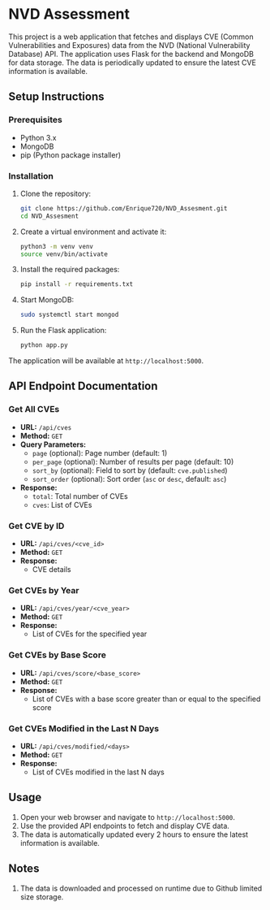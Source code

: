 # NVD Assessment

This project is a web application that fetches and displays CVE (Common Vulnerabilities and Exposures) data from the NVD (National Vulnerability Database) API. The application uses Flask for the backend and MongoDB for data storage. The data is periodically updated to ensure the latest CVE information is available.

## Setup Instructions

### Prerequisites

- Python 3.x
- MongoDB
- pip (Python package installer)

### Installation

1. Clone the repository:

    ```bash
    git clone https://github.com/Enrique720/NVD_Assesment.git
    cd NVD_Assesment
    ```

2. Create a virtual environment and activate it:

    ```bash
    python3 -m venv venv
    source venv/bin/activate
    ```

3. Install the required packages:

    ```bash
    pip install -r requirements.txt
    ```

4. Start MongoDB:

    ```bash
    sudo systemctl start mongod
    ```

5. Run the Flask application:

    ```bash
    python app.py
    ```

The application will be available at `http://localhost:5000`.

## API Endpoint Documentation

### Get All CVEs

- **URL:** `/api/cves`
- **Method:** `GET`
- **Query Parameters:**
  - `page` (optional): Page number (default: 1)
  - `per_page` (optional): Number of results per page (default: 10)
  - `sort_by` (optional): Field to sort by (default: `cve.published`)
  - `sort_order` (optional): Sort order (`asc` or `desc`, default: `asc`)
- **Response:**
  - `total`: Total number of CVEs
  - `cves`: List of CVEs

### Get CVE by ID

- **URL:** `/api/cves/<cve_id>`
- **Method:** `GET`
- **Response:**
  - CVE details

### Get CVEs by Year

- **URL:** `/api/cves/year/<cve_year>`
- **Method:** `GET`
- **Response:**
  - List of CVEs for the specified year

### Get CVEs by Base Score

- **URL:** `/api/cves/score/<base_score>`
- **Method:** `GET`
- **Response:**
  - List of CVEs with a base score greater than or equal to the specified score

### Get CVEs Modified in the Last N Days

- **URL:** `/api/cves/modified/<days>`
- **Method:** `GET`
- **Response:**
  - List of CVEs modified in the last N days

## Usage

1. Open your web browser and navigate to `http://localhost:5000`.
2. Use the provided API endpoints to fetch and display CVE data.
3. The data is automatically updated every 2 hours to ensure the latest information is available.

## Notes

1. The data is downloaded and processed on runtime due to Github limited size storage.